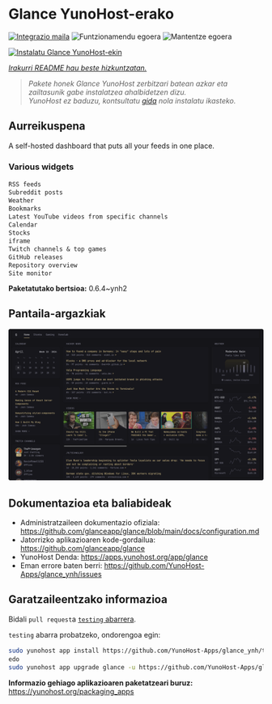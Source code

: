 <!--
Ohart ongi: README hau automatikoki sortu da <https://github.com/YunoHost/apps/tree/master/tools/readme_generator>ri esker
EZ editatu eskuz.
-->

# Glance YunoHost-erako

[![Integrazio maila](https://apps.yunohost.org/badge/integration/glance)](https://ci-apps.yunohost.org/ci/apps/glance/)
![Funtzionamendu egoera](https://apps.yunohost.org/badge/state/glance)
![Mantentze egoera](https://apps.yunohost.org/badge/maintained/glance)

[![Instalatu Glance YunoHost-ekin](https://install-app.yunohost.org/install-with-yunohost.svg)](https://install-app.yunohost.org/?app=glance)

*[Irakurri README hau beste hizkuntzatan.](./ALL_README.md)*

> *Pakete honek Glance YunoHost zerbitzari batean azkar eta zailtasunik gabe instalatzea ahalbidetzen dizu.*  
> *YunoHost ez baduzu, kontsultatu [gida](https://yunohost.org/install) nola instalatu ikasteko.*

## Aurreikuspena

A self-hosted dashboard that puts all your feeds in one place.

### Various widgets

    RSS feeds
    Subreddit posts
    Weather
    Bookmarks
    Latest YouTube videos from specific channels
    Calendar
    Stocks
    iframe
    Twitch channels & top games
    GitHub releases
    Repository overview
    Site monitor


**Paketatutako bertsioa:** 0.6.4~ynh2

## Pantaila-argazkiak

![Glance(r)en pantaila-argazkia](./doc/screenshots/screenshot.png)

## Dokumentazioa eta baliabideak

- Administratzaileen dokumentazio ofiziala: <https://github.com/glanceapp/glance/blob/main/docs/configuration.md>
- Jatorrizko aplikazioaren kode-gordailua: <https://github.com/glanceapp/glance>
- YunoHost Denda: <https://apps.yunohost.org/app/glance>
- Eman errore baten berri: <https://github.com/YunoHost-Apps/glance_ynh/issues>

## Garatzaileentzako informazioa

Bidali `pull request`a [`testing` abarrera](https://github.com/YunoHost-Apps/glance_ynh/tree/testing).

`testing` abarra probatzeko, ondorengoa egin:

```bash
sudo yunohost app install https://github.com/YunoHost-Apps/glance_ynh/tree/testing --debug
edo
sudo yunohost app upgrade glance -u https://github.com/YunoHost-Apps/glance_ynh/tree/testing --debug
```

**Informazio gehiago aplikazioaren paketatzeari buruz:** <https://yunohost.org/packaging_apps>
